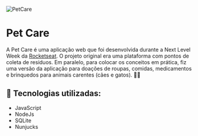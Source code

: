 ![PetCare](public/assets/photo_2020-07-07_18-26-47.png)

# Pet Care

A Pet Care é uma aplicação web que foi desenvolvida durante a Next Level Week da [Rocketseat](https://rocketseat.com.br/). O projeto original era uma plataforma com pontos de coleta de residuos. Em paralelo, para colocar os conceitos em prática, fiz uma versão da aplicação para doações de roupas, comidas, medicamentos e brinquedos para animais carentes (cães e gatos). :dog::cat:

## :paperclip: Tecnologias utilizadas:
* JavaScript
* NodeJs
* SQLite
* Nunjucks 
